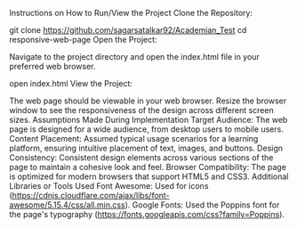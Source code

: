 Instructions on How to Run/View the Project
Clone the Repository:


git clone https://github.com/sagarsatalkar92/Academian_Test
cd responsive-web-page
Open the Project:

Navigate to the project directory and open the index.html file in your preferred web browser.

open index.html
View the Project:

The web page should be viewable in your web browser. Resize the browser window to see the responsiveness of the design across different screen sizes.
Assumptions Made During Implementation
Target Audience: The web page is designed for a wide audience, from desktop users to mobile users.
Content Placement: Assumed typical usage scenarios for a learning platform, ensuring intuitive placement of text, images, and buttons.
Design Consistency: Consistent design elements across various sections of the page to maintain a cohesive look and feel.
Browser Compatibility: The page is optimized for modern browsers that support HTML5 and CSS3.
Additional Libraries or Tools Used
Font Awesome: Used for icons (https://cdnjs.cloudflare.com/ajax/libs/font-awesome/5.15.4/css/all.min.css).
Google Fonts: Used the Poppins font for the page's typography (https://fonts.googleapis.com/css?family=Poppins).